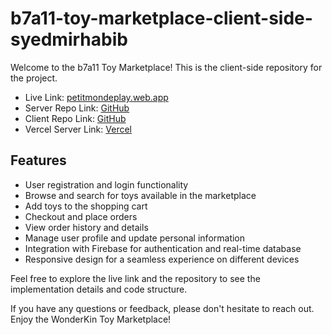 # b7a11-toy-marketplace-client-side-syedmirhabib

Welcome to the b7a11 Toy Marketplace! This is the client-side repository for the project.

- Live Link: [petitmondeplay.web.app](https://petitmondeplay.web.app)
- Server Repo Link: [GitHub](https://github.com/programming-hero-web-course-4/b7a11-toy-marketplace-server-side-syedmirhabib)
- Client Repo Link: [GitHub](https://github.com/programming-hero-web-course-4/b7a11-toy-marketplace-client-side-syedmirhabib)
- Vercel Server Link: [Vercel](https://p-tit-monde-server.vercel.app/)

## Features

- User registration and login functionality
- Browse and search for toys available in the marketplace
- Add toys to the shopping cart
- Checkout and place orders
- View order history and details
- Manage user profile and update personal information
- Integration with Firebase for authentication and real-time database
- Responsive design for a seamless experience on different devices

Feel free to explore the live link and the repository to see the implementation details and code structure.

If you have any questions or feedback, please don't hesitate to reach out. Enjoy the WonderKin Toy Marketplace!
